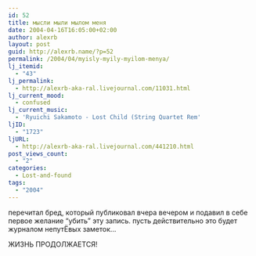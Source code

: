 ```yaml
---
id: 52
title: мысли мыли мылом меня
date: 2004-04-16T16:05:00+02:00
author: alexrb
layout: post
guid: http://alexrb.name/?p=52
permalink: /2004/04/myisly-myily-myilom-menya/
lj_itemid:
  - "43"
lj_permalink:
  - http://alexrb-aka-ral.livejournal.com/11031.html
lj_current_mood:
  - confused
lj_current_music:
  - 'Ryuichi Sakamoto - Lost Child (String Quartet Rem'
ljID:
  - "1723"
ljURL:
  - http://alexrb-aka-ral.livejournal.com/441210.html
post_views_count:
  - "2"
categories:
  - Lost-and-found
tags:
  - "2004"
---
```

перечитал бред, который публиковал вчера вечером и подавил в себе первое желание &#8220;убить&#8221; эту запись. пусть действительно это будет журналом непутЁвых заметок&#8230;

ЖИЗНЬ ПРОДОЛЖАЕТСЯ!